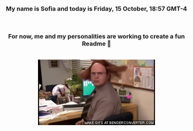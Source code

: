 


<div align="center">
<h3 >My name is Sofia and today is Friday, 15 October, 18:57 GMT-4</h3><br>
<h3 >For now, me and my personalities are working to create a fun Readme 👋
</h3><br>
<img src='img/dwight.gif' alt='working...'/>
</div>
